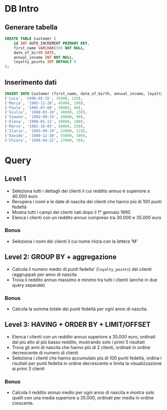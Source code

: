 
# DB Intro
## Generare tabella
```sql
CREATE TABLE Customer (
    id INT AUTO_INCREMENT PRIMARY KEY,
    first_name VARCHAR(50) NOT NULL,
    date_of_birth DATE,
    annual_income INT NOT NULL,
    loyalty_points INT DEFAULT 0
);
```

## Inserimento dati
```sql
INSERT INTO Customer (first_name, date_of_birth, annual_income, loyalty_points) VALUES
('Luca', '1990-05-15', 35000, 120),
('Maria', '1985-11-20', 45000, 200),
('Paolo', '1995-07-08', 30000, 80),
('Giulia', '1988-03-18', 40000, 150),
('Simone', '1992-09-25', 28000, 90),
('Elena', '1990-01-12', 38000, 180),
('Marco', '1982-10-05', 50000, 250),
('Ilaria', '1993-08-19', 32000, 110),
('Davide', '1980-12-30', 55000, 300),
('Chiara', '1996-04-22', 27000, 70);
```

# Query
## Level 1
- Seleziona tutti i dettagli dei clienti il cui reddito annuo è superiore a 40.000 euro
- Recupera i nomi e le date di nascita dei clienti che hanno più di 100 punti fedeltà
- Mostra tutti i campi dei clienti nati dopo il 1° gennaio 1990
- Elenca i clienti con un reddito annuo compreso tra 30.000 e 35.000 euro
### Bonus
- Seleziona i nomi dei clienti il cui nome inizia con la lettera 'M'

## Level 2: GROUP BY + aggregazione
- Calcola il numero medio di punti fedelta' (`loyalty_points`) dei clienti raggruppati per anno di nascita
- Trova il reddito annuo massimo e minimo tra tutti i clienti (anche in due query separate)
### Bonus
- Calcola la somma totale dei punti fedeltà per ogni anno di nascita.

## Level 3: HAVING + ORDER BY + LIMIT/OFFSET
- Elenca i clienti con un reddito annuo superiore a 35.000 euro, ordinati dal più alto al più basso reddito, mostrando solo i primi 5 risultati
- Trova gli anni di nascita che hanno più di 2 clienti, ordinati in ordine decrescente di numero di clienti
- Seleziona i clienti che hanno accumulato più di 100 punti fedeltà, ordina i risultati per punti fedeltà in ordine decrescente e limita la visualizzazione ai primi 3 clienti
### Bonus
- Calcola il reddito annuo medio per ogni anno di nascita e mostra solo quelli con una media superiore a 35.000, ordinati per media in ordine crescente.
